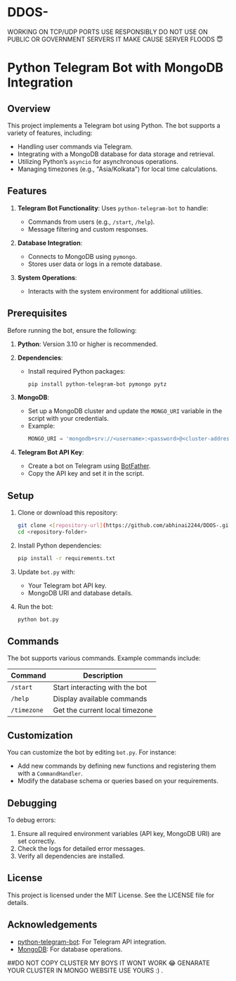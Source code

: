 # DDOS-
WORKING ON TCP/UDP PORTS USE RESPONSIBLY DO NOT USE ON PUBLIC OR GOVERNMENT SERVERS IT MAKE CAUSE SERVER FLOODS 😇
# Python Telegram Bot with MongoDB Integration

## Overview
This project implements a Telegram bot using Python. The bot supports a variety of features, including:

- Handling user commands via Telegram.
- Integrating with a MongoDB database for data storage and retrieval.
- Utilizing Python’s `asyncio` for asynchronous operations.
- Managing timezones (e.g., "Asia/Kolkata") for local time calculations.

## Features
1. **Telegram Bot Functionality**: Uses `python-telegram-bot` to handle:
   - Commands from users (e.g., `/start`, `/help`).
   - Message filtering and custom responses.

2. **Database Integration**:
   - Connects to MongoDB using `pymongo`.
   - Stores user data or logs in a remote database.

3. **System Operations**:
   - Interacts with the system environment for additional utilities.

## Prerequisites
Before running the bot, ensure the following:

1. **Python**: Version 3.10 or higher is recommended.
2. **Dependencies**:
   - Install required Python packages:
     ```bash
     pip install python-telegram-bot pymongo pytz
     ```
3. **MongoDB**:
   - Set up a MongoDB cluster and update the `MONGO_URI` variable in the script with your credentials.
   - Example:
     ```python
     MONGO_URI = 'mongodb+srv://<username>:<password>@<cluster-address>/myDatabase?retryWrites=true&w=majority'
     ```

4. **Telegram Bot API Key**:
   - Create a bot on Telegram using [BotFather](https://core.telegram.org/bots#botfather).
   - Copy the API key and set it in the script.

## Setup

1. Clone or download this repository:
   ```bash
   git clone <[repository-url](https://github.com/abhinai2244/DDOS-.git)>
   cd <repository-folder>
   ```

2. Install Python dependencies:
   ```bash
   pip install -r requirements.txt
   ```

3. Update `bot.py` with:
   - Your Telegram bot API key.
   - MongoDB URI and database details.

4. Run the bot:
   ```bash
   python bot.py
   ```

## Commands
The bot supports various commands. Example commands include:

| Command     | Description                    |
|-------------|--------------------------------|
| `/start`    | Start interacting with the bot |
| `/help`     | Display available commands     |
| `/timezone` | Get the current local timezone |

## Customization
You can customize the bot by editing `bot.py`. For instance:

- Add new commands by defining new functions and registering them with a `CommandHandler`.
- Modify the database schema or queries based on your requirements.

## Debugging
To debug errors:
1. Ensure all required environment variables (API key, MongoDB URI) are set correctly.
2. Check the logs for detailed error messages.
3. Verify all dependencies are installed.

## License
This project is licensed under the MIT License. See the LICENSE file for details.

## Acknowledgements
- [python-telegram-bot](https://python-telegram-bot.readthedocs.io/): For Telegram API integration.
- [MongoDB](https://www.mongodb.com/): For database operations.


##DO NOT COPY CLUSTER MY BOYS IT WONT WORK 😂
GENARATE YOUR CLUSTER IN MONGO WEBSITE USE YOURS :)   .
